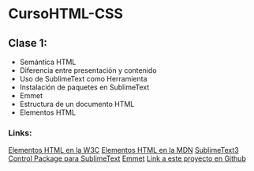 # CursoHTML-CSS
## Clase 1:
- Semántica HTML
- Diferencia entre presentación y contenido
- Uso de SublimeText como Herramienta
- Instalación de paquetes en SublimeText
- Emmet
- Estructura de un documento HTML
- Elementos HTML

### Links:
[Elementos HTML en la W3C](http://www.w3.org/wiki/HTML_/_Elementos)
[Elementos HTML en la MDN](https://developer.mozilla.org/es/docs/Web/HTML/Elemento)
[SublimeText3](http://www.sublimetext.com/3)
[Control Package para SublimeText](https://packagecontrol.io/installation)
[Emmet](http://emmet.io/)
[Link a este proyecto en Github](https://github.com/Wakkos/CursoHTML-CSS)

